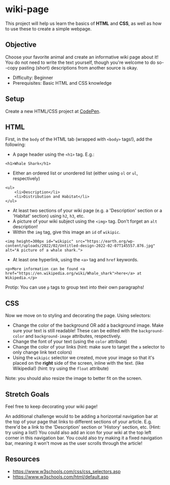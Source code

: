# wiki-page
This project will help us learn the basics of **HTML** and **CSS**, as well as how to use these to create a simple webpage.

## Objective
Choose your favorite animal and create an informative wiki page about it! You do not need to write the text yourself, though you're welcome to do so--copy pasting (short) descriptions from another source is okay.
+ Difficulty: Beginner
+ Prerequisites: Basic HTML and CSS knowledge

## Setup
Create a new HTML/CSS project at [CodePen](https://codepen.io).

## HTML
First, in the `body` of the HTML tab (wrapped with `<body>` tags!), add the following:
+ A page header using the `<h1>` tag. E.g.:
```
<h1>Whale Shark</h1>
```
+ Either an ordered list or unordered list (either using `ol` or `ul`, respectively)
```
<ul>
    <li>Description</li>
    <li>Distribution and Habitat</li>
</ul>
```
+ At least two sections of your wiki page (e.g. a 'Description' section or a 'Habitat' section) using `h2`, `h3`, etc.
+ A picture of your wiki subject using the `<img>` tag. Don't forget an `alt` description!
+ Within the `img` tag, give this image an `id` of `wikipic`.
```
<img height=300px id="wikipic" src="https://earth.org/wp-content/uploads/2022/02/Untitled-design-2022-02-07T145557.876.jpg" alt="A picture of a whale shark.">
```
+ At least one hyperlink, using the `<a>` tag and `href` keywords.
```
<p>More information can be found <a href="https://en.wikipedia.org/wiki/Whale_shark">here</a> at Wikipedia.</p>
```

Protip: You can use `p` tags to group text into their own paragraphs!

## CSS
Now we move on to styling and decorating the page. Using selectors:
+ Change the color of the background OR add a background image. Make sure your text is still readable! These can be edited with the `background-color` and `background-image` attributes, respectively.
+ Change the font of your text (using the `color` attribute)
+ Change the color of your links (hint: make sure to target the `a` selector to only change link text colors)
+ Using the `wikipic` selector we created, move your image so that it's placed on the **right** side of the screen, inline with the text. (like Wikipedia!) (hint: try using the `float` attribute)

Note: you should also resize the image to better fit on the screen.

## Stretch Goals
Feel free to keep decorating your wiki page! 

An additional challenge would to be adding a horizontal navigation bar at the top of your page that links to different sections of your article. E.g. there'd be a link to the 'Description' section or 'History' section, etc. (Hint: try using a list!) You could also add an icon for your wiki at the top left corner in this navigation bar. You could also try making it a fixed navigation bar, meaning it won't move as the user scrolls through the article!

## Resources
+ https://www.w3schools.com/css/css_selectors.asp
+ https://www.w3schools.com/html/default.asp
